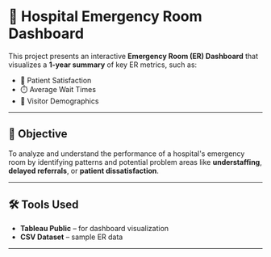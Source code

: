 # 🏥 Hospital Emergency Room Dashboard

This project presents an interactive **Emergency Room (ER) Dashboard** that visualizes a **1-year summary** of key ER metrics, such as:

- 🧍 Patient Satisfaction  
- ⏱️ Average Wait Times  
- 👥 Visitor Demographics  

---

## 🎯 Objective

To analyze and understand the performance of a hospital's emergency room by identifying patterns and potential problem areas like **understaffing**, **delayed referrals**, or **patient dissatisfaction**.

---

## 🛠 Tools Used

- **Tableau Public** – for dashboard visualization  
- **CSV Dataset** – sample ER data  


---

